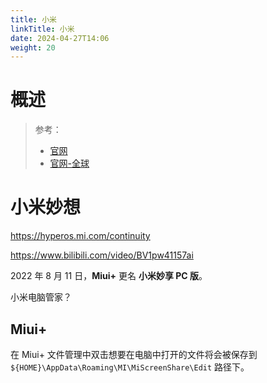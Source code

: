 ```yaml
---
title: 小米
linkTitle: 小米
date: 2024-04-27T14:06
weight: 20
---
```


# 概述

> 参考：
> 
> - [官网](https://www.mi.com/)
> - [官网-全球](https://www.mi.com/global/)

# 小米妙想

https://hyperos.mi.com/continuity

https://www.bilibili.com/video/BV1pw41157ai

2022 年 8 月 11 日，**Miui+** 更名 **小米妙享 PC 版**。

小米电脑管家？

## Miui+

在 Miui+ 文件管理中双击想要在电脑中打开的文件将会被保存到 `${HOME}\AppData\Roaming\MI\MiScreenShare\Edit` 路径下。